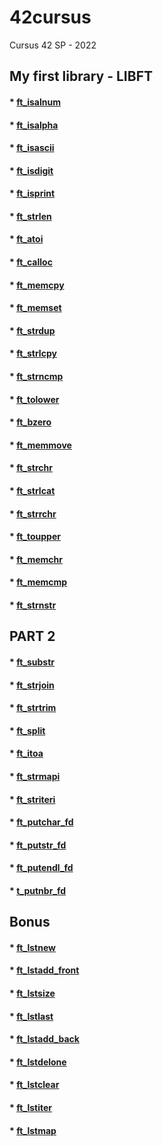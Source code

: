 # 42cursus
Cursus 42 SP - 2022

## __My first library - LIBFT__

#### * [ft_isalnum](https://github.com/erico-au/42cursus/blob/main/libft/ft_isalnum.c)
#### * [ft_isalpha](https://github.com/erico-au/42cursus/blob/main/libft/ft_isalpha.c)
#### * [ft_isascii](https://github.com/erico-au/42cursus/blob/main/libft/ft_isascii.c)
#### * [ft_isdigit](https://github.com/erico-au/42cursus/blob/main/libft/ft_isdigit.c)
#### * [ft_isprint](https://github.com/erico-au/42cursus/blob/main/libft/ft_isprint.c)
#### * [ft_strlen](https://github.com/erico-au/42cursus/blob/main/libft/ft_strlen.c)
#### * [ft_atoi](https://github.com/erico-au/42cursus/blob/main/libft/ft_atoi.c)
#### * [ft_calloc](https://github.com/erico-au/42cursus/blob/main/libft/ft_calloc.c)
#### * [ft_memcpy](https://github.com/erico-au/42cursus/blob/main/libft/ft_memcpy.c)
#### * [ft_memset](https://github.com/erico-au/42cursus/blob/main/libft/ft_memset.c)
#### * [ft_strdup](https://github.com/erico-au/42cursus/blob/main/libft/ft_strdup.c)
#### * [ft_strlcpy](https://github.com/erico-au/42cursus/blob/main/libft/ft_strlcpy.c)
#### * [ft_strncmp](https://github.com/erico-au/42cursus/blob/main/libft/ft_strncmp.c)
#### * [ft_tolower](https://github.com/erico-au/42cursus/blob/main/libft/ft_tolower.c)
#### * [ft_bzero](https://github.com/erico-au/42cursus/blob/main/libft/bzero.c)
#### * [ft_memmove](https://github.com/erico-au/42cursus/blob/main/libft/ft_memmove.c)
#### * [ft_strchr](https://github.com/erico-au/42cursus/blob/main/libft/ft_strchr.c)
#### * [ft_strlcat](https://github.com/erico-au/42cursus/blob/main/libft/ft_strlcat.c)
#### * [ft_strrchr](https://github.com/erico-au/42cursus/blob/main/libft/ft_strrchr.c)
#### * [ft_toupper](https://github.com/erico-au/42cursus/blob/main/libft/ft_toupper.c)
#### * [ft_memchr](https://github.com/erico-au/42cursus/blob/main/libft/ft_memchr.c)
#### * [ft_memcmp](https://github.com/erico-au/42cursus/blob/main/libft/ft_memcmp.c)
#### * [ft_strnstr](https://github.com/erico-au/42cursus/blob/main/libft/ft_strnstr.c)

## __PART 2__

#### * [ft_substr](https://github.com/erico-au/42cursus/blob/main/libft/ft_substr.c)
#### * [ft_strjoin](https://github.com/erico-au/42cursus/blob/main/libft/ft_strjoinm.c)
#### * [ft_strtrim](https://github.com/erico-au/42cursus/blob/main/libft/ft_strtrim.c)
#### * [ft_split](https://github.com/erico-au/42cursus/blob/main/libft/ft_split.c)
#### * [ft_itoa](https://github.com/erico-au/42cursus/blob/main/libft/ft_itoa.c)
#### * [ft_strmapi](https://github.com/erico-au/42cursus/blob/main/libft/ft_strmapi.c)
#### * [ft_striteri](https://github.com/erico-au/42cursus/blob/main/libft/ft_striteri.c)
#### * [ft_putchar_fd](https://github.com/erico-au/42cursus/blob/main/libft/ft_putchar_fd.c)
#### * [ft_putstr_fd](https://github.com/erico-au/42cursus/blob/main/libft/ft_putstr_fd.c)
#### * [ft_putendl_fd](https://github.com/erico-au/42cursus/blob/main/libft/ft_putendl_fd.c)
#### * [t_putnbr_fd](https://github.com/erico-au/42cursus/blob/main/libft/t_putnbr_fd.c)

## __Bonus__

#### * [ft_lstnew](https://github.com/erico-au/42cursus/blob/main/libft/ft_lstnew.c)
#### * [ft_lstadd_front](https://github.com/erico-au/42cursus/blob/main/libft/ft_lstadd_front.c)
#### * [ft_lstsize](https://github.com/erico-au/42cursus/blob/main/libft/ft_lstsize.c)
#### * [ft_lstlast](https://github.com/erico-au/42cursus/blob/main/libft/ft_lstlast.c)
#### * [ft_lstadd_back](https://github.com/erico-au/42cursus/blob/main/libft/ft_lstadd_back.c)
#### * [ft_lstdelone](https://github.com/erico-au/42cursus/blob/main/libft/ft_lstdelone.c)
#### * [ft_lstclear](https://github.com/erico-au/42cursus/blob/main/libft/ft_lstclear.c)
#### * [ft_lstiter](https://github.com/erico-au/42cursus/blob/main/libft/ft_lstiter.c)
#### * [ft_lstmap](https://github.com/erico-au/42cursus/blob/main/libft/ft_lstmap.c)